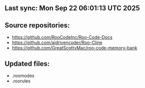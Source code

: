 ## Last sync: Mon Sep 22 06:01:13 UTC 2025

## Source repositories:
- https://github.com/RooCodeInc/Roo-Code-Docs
- https://github.com/aidrivencoder/Roo-Cline
- https://github.com/GreatScottyMac/roo-code-memory-bank

## Updated files:
- .roomodes
- .roorules
